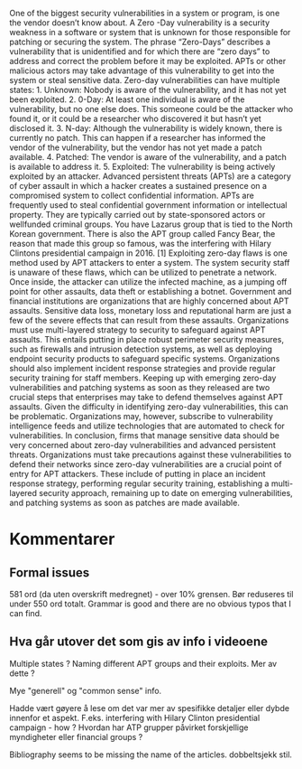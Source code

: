 One of the biggest security vulnerabilities in a system or program, is one the vendor doesn’t know about. A Zero -Day vulnerability is a security weakness in a software or system that is unknown for those responsible for patching or securing the system. The phrase “Zero-Days” describes a vulnerability that is unidentified and for which there are “zero days” to address and correct the problem before it may be exploited. APTs or other malicious actors may take advantage of this vulnerability to get into the system or steal sensitive data. Zero-day vulnerabilities can have multiple states: 1. Unknown: Nobody is aware of the vulnerability, and it has not yet been exploited. 2. 0-Day: At least one individual is aware of the vulnerability, but no one else does. This someone could be the attacker who found it, or it could be a researcher who discovered it but hasn’t yet disclosed it. 3. N-day: Although the vulnerability is widely known, there is currently no patch. This can happen if a researcher has informed the vendor of the vulnerability, but the vendor has not yet made a patch available. 4. Patched: The vendor is aware of the vulnerability, and a patch is available to address it. 5. Exploited: The vulnerability is being actively exploited by an attacker. Advanced persistent threats (APTs) are a category of cyber assault in which a hacker creates a sustained presence on a compromised system to collect confidential information. APTs are frequently used to steal confidential government information or intellectual property. They are typically carried out by state-sponsored actors or wellfunded criminal groups. You have Lazarus group that is tied to the North Korean government. There is also the APT group called Fancy Bear, the reason that made this group so famous, was the interfering with Hilary Clintons presidential campaign in 2016. [1] Exploiting zero-day flaws is one method used by APT attackers to enter a system. The system security staff is unaware of these flaws, which can be utilized to penetrate a network. Once inside, the attacker can utilize the infected machine, as a jumping off point for other assaults, data theft or establishing a botnet. Government and financial institutions are organizations that are highly concerned about APT assaults. Sensitive data loss, monetary loss and reputational harm are just a few of the severe effects that can result from these assaults. Organizations must use multi-layered strategy to security to safeguard against APT assaults. This entails putting in place robust perimeter security measures, such as firewalls and intrusion detection systems, as well as deploying endpoint security products to safeguard specific systems. Organizations should also implement incident response strategies and provide regular security training for staff members. Keeping up with emerging zero-day vulnerabilities and patching systems as soon as they released are two crucial steps that enterprises may take to defend themselves against APT assaults. Given the difficulty in identifying zero-day vulnerabilities, this can be problematic. Organizations may, however, subscribe to vulnerability intelligence feeds and utilize technologies that are automated to check for vulnerabilities. In conclusion, firms that manage sensitive data should be very concerned about zero-day vulnerabilities and advanced persistent threats. Organizations must take precautions against these vulnerabilities to defend their networks since zero-day vulnerabilities are a crucial point of entry for APT attackers. These include of putting in place an incident response strategy, performing regular security training, establishing a multi-layered security approach, remaining up to date on emerging vulnerabilities, and patching systems as soon as patches are made available.


# Kommentarer

## Formal issues
581 ord (da uten overskrift medregnet) - over 10% grensen. Bør reduseres til under 550 ord totalt. 
Grammar is good and there are no obvious typos that I can find. 

## Hva går utover det som gis av info i videoene
Multiple states ? Naming different APT groups and their exploits. Mer av dette ?

Mye "generell" og "common sense" info. 

Hadde vært gøyere å lese om det var mer av spesifikke detaljer eller dybde innenfor et aspekt. F.eks. interfering with Hilary Clinton presidential campaign - how ? 
Hvordan har ATP grupper påvirket forskjellige myndigheter eller financial groups ?



Bibliography seems to be missing the name of the articles. dobbeltsjekk stil. 
